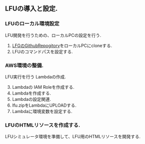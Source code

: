 ## LFUの導入と設定.

### LFUのローカル環境設定

LFU開発を行うための、ローカルPCの設定を行う.

1. [LFGのGithubRepogitory](https://github.com/maachang/LFU)をローカルPCにcloneする.
2. LFUのコマンドパスを設定する.

### AWS環境の整備.

LFU実行を行う Lambdaの作成.

3. Lambdaの IAM Roleを作成する.
4. Lambdaを作成する.
5. Lambdaの設定関連.
6. lfu.zipをLambdaにUPLOADする.
7. Lambdaに環境変数を設定する.

### LFUのHTMLリソースを作成する.

LFUシミュレータ環境を準備して、LFU用のHTMLリソースを開発する.

